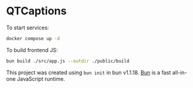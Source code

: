 # QTCaptions

To start services:

```bash
docker compose up -d
```

To build frontend JS:

```bash
bun build ./src/app.js --outdir ./public/build
```

This project was created using `bun init` in bun v1.1.18. [Bun](https://bun.sh) is a fast all-in-one JavaScript runtime.
